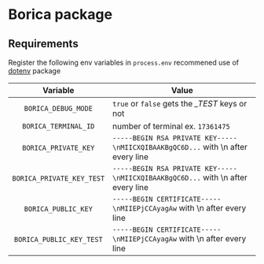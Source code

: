 # Borica package

## Requirements

Register the following env variables in `process.env` recommened use of [dotenv](https://www.npmjs.com/package/dotenv) package

|Variable| Value|
|:-:|---|
|`BORICA_DEBUG_MODE`|`true` or `false` gets the *_TEST* keys or not  |
|`BORICA_TERMINAL_ID`|number of terminal ex. `17361475`|
|`BORICA_PRIVATE_KEY`|`-----BEGIN RSA PRIVATE KEY-----\nMIICXQIBAAKBgQC6D...` with \n after every line|
|`BORICA_PRIVATE_KEY_TEST`|`-----BEGIN RSA PRIVATE KEY-----\nMIICXQIBAAKBgQC6D...` with \n after every line|
|`BORICA_PUBLIC_KEY`|`-----BEGIN CERTIFICATE-----\nMIIEPjCCAyagAw` with \n after every line|
|`BORICA_PUBLIC_KEY_TEST`|`-----BEGIN CERTIFICATE-----\nMIIEPjCCAyagAw` with \n after every line|
